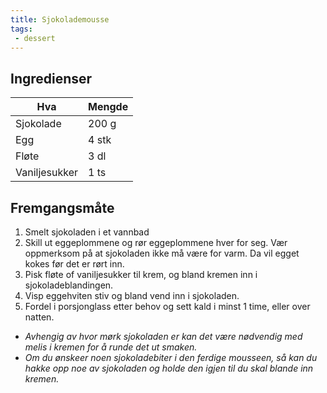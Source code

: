 ```yaml
---
title: Sjokolademousse
tags: 
 - dessert
---
```


## Ingredienser

Hva 		| Mengde
---		| ---
Sjokolade	| 200 g
Egg		| 4 stk
Fløte		| 3 dl
Vaniljesukker	| 1 ts

## Fremgangsmåte

1. Smelt sjokoladen i et vannbad
2. Skill ut eggeplommene og rør eggeplommene hver for seg. Vær oppmerksom på at
sjokoladen ikke må være for varm. Da vil egget kokes før det er rørt inn.
3. Pisk fløte of vaniljesukker til krem, og bland kremen inn i
sjokoladeblandingen.
4. Visp eggehviten stiv og bland vend inn i sjokoladen.
5. Fordel i porsjonglass etter behov og sett kald i minst 1 time, eller over
natten.

- *Avhengig av hvor mørk sjokoladen er kan det være nødvendig med melis i
kremen for å runde det ut smaken.*
- *Om du ønskeer noen sjokoladebiter i den ferdige mousseen, så kan du hakke opp
noe av sjokoladen og holde den igjen til du skal blande inn kremen.* 
